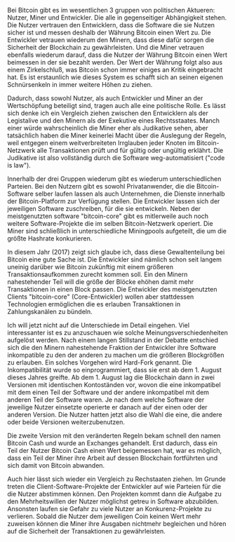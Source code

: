 <!-- ---
title: "Gewaltenteilung"
author: tschaul
date: 2017-08-31
template: article.jade
--- -->

Bei Bitcoin gibt es im wesentlichen 3 gruppen von politischen Aktueren: Nutzer, Miner und Entwickler. Die alle in gegenseitiger Abhängigkeit stehen. Die Nutzer vertrauen den Entwicklern, dass die Software die sie Nutzen sicher ist und messen deshalb der Währung Bitcoin einen Wert zu. Die Entwickler vetrauen wiederum den Minern, dass diese dafür sorgen die Sicherheit der Blockchain zu gewährleisten. Und die Miner vetrauen ebenfalls wiederum darauf, dass die Nutzer der Währung Bitcoin einen Wert beimessen in der sie bezahlt werden. Der Wert der Währung folgt also aus einem Zirkelschluß, was Bitcoin schon immer einiges an Kritik eingebracht hat. Es ist erstaunlich wie dieses System es schafft sich an seinen eigenen Schnürsenkeln in immer weitere Höhen zu ziehen.

<span class="more"></span>

Dadurch, dass sowohl Nutzer, als auch Entwickler und Miner an der Wertschöpfung beteiligt sind, tragen auch alle eine politische Rolle. Es lässt sich denke ich ein Vergleich ziehen zwischen den Entwicklern als der Legistalive und den Minern als der Exekutive eines Rechtsstaates. Manch einer würde wahrscheinlich die Miner eher als Judikative sehen, aber tatsächlich haben die Miner keinerlei Macht über die Auslegung der Regeln, weil entgegen einem weitverbreiteten Irrglauben jeder Knoten im Bitcoin-Netzwerk alle Transaktionen prüft und für gültig oder ungültig erklährt. Die Judikative ist also vollständig durch die Software weg-automatisiert ("code is law").

Innerhalb der drei Gruppen wiederum gibt es wiederum unterschiedlichen Parteien. Bei den Nutzern gibt es sowohl Privatanwender, die die Bitcoin-Software selber laufen lassen als auch Unternehmen, die Dienste innerhalb der Bitcoin-Platform zur Verfügung stellen. Die Entwickler lassen sich der jeweiligen Software zuschreiben, für die sie entwickeln. Neben der meistgenutzten software "bitcoin-core" gibt es mitlerweile auch noch weitere Software-Projekte die im selben Bitcoin-Netzwerk operiert. Die Miner sind schließlich in unterschiedliche Miningpools aufgeteilt, die um die größte Hashrate konkurieren.

In diesem Jahr (2017) zeigt sich glaube ich, dass diese Gewaltenteilung bei Bitcoin eine gute Sache ist. Die Entwickler sind nämlich schon seit langem uneinig darüber wie Bitcoin zukünftig mit einem größeren Transaktionsaufkommen zurecht kommen soll. Ein den Minern nahestehender Teil will die größe der Blöcke ehöhen damit mehr Transaktionen in einen Block passen. Die Entwickler des meistgenutzten Clients "bitcoin-core" (Core-Entwickler) wollen aber stattdessen Technologien ermöglichen die es erlauben Transaktionen in Zahlungskanälen zu bündeln. 

Ich will jetzt nicht auf die Unterschiede im Detail eingehen. Viel interessanter ist es zu anzuschauen wie solche Meinungsverschiedenheiten aufgelöst werden. Nach einem langen Stillstand in der Debatte entschied sich die den Minern nahestehende Fraktion der Entwickler ihre Software inkompatible zu den der anderen zu machen um die größeren Blockgrößen zu erlauben. Ein solches Vorgehen wird Hard-Fork genannt. Die Inkompatibilität wurde so einprogrammiert, dass sie erst ab dem 1. August dieses Jahres greifte. Ab dem 1. August lag die Blockchain dann in zwei Versionen mit identischen Kontoständen vor, wovon die eine inkompatibel mit dem einen Teil der Software und der andere inkompatibel mit dem anderen Teil der Software waren. Je nach dem welche Software der jeweilige Nutzer einsetzte operierte er danach auf der einen oder der anderen Version. Die Nutzer hatten jetzt also die Wahl die eine, die andere oder beide Versionen weiterzubenutzen.

Die zweite Version mit den veränderten Regeln bekam schnell den namen Bitcoin Cash und wurde an Exchanges gehandelt. Erst dadurch, dass ein Teil der Nutzer Bitcoin Cash einen Wert beigemessen hat, war es möglich, dass ein Teil der Miner ihre Arbeit auf dessen Blockchain fortführten und sich damit von Bitcoin abwanden.

Auch hier lässt sich wieder ein Vergleich zu Rechstaaten ziehen. Im Grunde treten die Client-Software-Projekte der Entwickler auf wie Parteien für die die Nutzer abstimmen können. Den Projekten kommt dann die Aufgabe zu den Mehrheitswillen der Nutzer möglichst getreu in Software abzubilden. Ansonsten laufen sie Gefahr zu viele Nutzer an Konkurenz-Projekte zu verlieren. Sobald die Nutzer dem jeweiligen Coin keinen Wert mehr zuweisen können die Miner ihre Ausgaben nichtmehr begleichen und hören auf die Sicherheit der Transaktionen zu gewährleisten.
